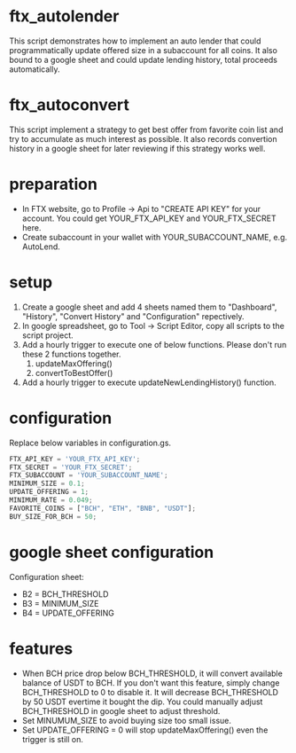# ftx_autolender
This script demonstrates how to implement an auto lender that could programmatically update offered size in a subaccount for all coins. It also bound to a google sheet and could update lending history, total proceeds automatically. 

# ftx_autoconvert
This script implement a strategy to get best offer from favorite coin list and try to accumulate as much interest as possible. It also records convertion history in a google sheet for later reviewing if this strategy works well. 

# preparation
- In FTX website, go to Profile -> Api to "CREATE API KEY" for your account. You could get YOUR_FTX_API_KEY and YOUR_FTX_SECRET here. 
- Create subaccount in your wallet with YOUR_SUBACCOUNT_NAME, e.g. AutoLend. 

# setup
1. Create a google sheet and add 4 sheets named them to "Dashboard", "History", "Convert History" and "Configuration" repectively. 
2. In google spreadsheet, go to Tool -> Script Editor, copy all scripts to the script project. 
3. Add a hourly trigger to execute one of below functions. Please don't run these 2 functions together.
   1. updateMaxOffering()
   2. convertToBestOffer()
4. Add a hourly trigger to execute updateNewLendingHistory() function.

# configuration
Replace below variables in configuration.gs. 
```javascript
FTX_API_KEY = 'YOUR_FTX_API_KEY';
FTX_SECRET = 'YOUR_FTX_SECRET';
FTX_SUBACCOUNT = 'YOUR_SUBACCOUNT_NAME';
MINIMUM_SIZE = 0.1;
UPDATE_OFFERING = 1;
MINIMUM_RATE = 0.049;
FAVORITE_COINS = ["BCH", "ETH", "BNB", "USDT"];
BUY_SIZE_FOR_BCH = 50;
```

# google sheet configuration
Configuration sheet:
- B2 = BCH_THRESHOLD
- B3 = MINIMUM_SIZE
- B4 = UPDATE_OFFERING

# features
- When BCH price drop below BCH_THRESHOLD, it will convert available balance of USDT to BCH. If you don't want this feature, simply change BCH_THRESHOLD to 0 to disable it. It will decrease BCH_THRESHOLD by 50 USDT evertime it bought the dip. You could manually adjust BCH_THRESHOLD in google sheet to adjust threshold. 
- Set MINUMUM_SIZE to avoid buying size too small issue. 
- Set UPDATE_OFFERING = 0 will stop updateMaxOffering() even the trigger is still on.
